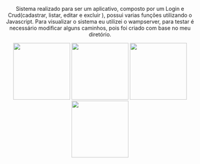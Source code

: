 <p align="center">Sistema realizado para ser um aplicativo, composto por um Login e Crud(cadastrar, listar, editar e excluir ), possui varias funções utilizando o Javascript. Para visualizar o sistema eu utilizei o wampserver, para testar é necessário modificar alguns caminhos, pois foi criado com base no meu diretório.   </p> 

<div align="center">
    <img src="https://user-images.githubusercontent.com/103971506/167535241-0482497b-7469-44c2-b7f8-088598ea2553.png" width="150px"> 
  <img src="https://user-images.githubusercontent.com/103971506/167535243-09c65409-f15a-46e2-8807-dc1d539e5f77.png" width="150px"> 
  <img src="https://user-images.githubusercontent.com/103971506/167535245-34f0edd4-1377-4eb3-b35c-d88ac075d6a5.png" width="150px"> 
  <img src="https://user-images.githubusercontent.com/103971506/167535248-b4b20d55-e377-4847-b3f0-98800f59ecac.png" width="150px"> 
</div>



